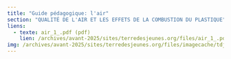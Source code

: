 ```yaml
---
title: "Guide pédagogique: l'air"
section: "QUALITÉ DE L'AIR ET LES EFFETS DE LA COMBUSTION DU PLASTIQUE"
liens:
  - texte: air_1_.pdf (pdf)
    lien: /archives/avant-2025/sites/terredesjeunes.org/files/air_1_.pdf
img: /archives/avant-2025/sites/terredesjeunes.org/files/imagecache/tdj_image_ressource/imagefield_default_images/Screen%20shot%202011-04-21%20at%2012.05.41%20PM.png
---
```

